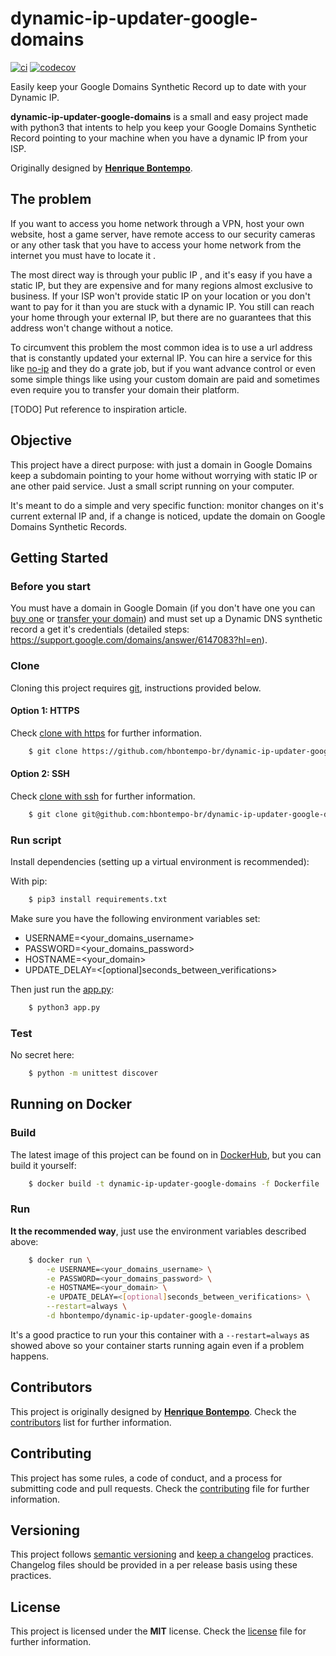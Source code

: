 # dynamic-ip-updater-google-domains
[![ci](https://circleci.com/gh/hbontempo-br/dynamic-ip-updater-google-domains.svg?style=shield)](https://circleci.com/gh/hbontempo-br/dynamic-ip-updater-google-domains) 
[![codecov](https://codecov.io/gh/hbontempo-br/dynamic-ip-updater-google-domains/branch/master/graph/badge.svg)](https://codecov.io/gh/hbontempo-br/dynamic-ip-updater-google-domains)

Easily keep your Google Domains Synthetic Record up to date with your Dynamic IP.


**dynamic-ip-updater-google-domains** is a small and easy project made with python3 that intents to help you keep
your Google Domains Synthetic Record pointing to your machine when you have a dynamic IP from your ISP.

Originally designed by **[Henrique Bontempo][author]**.

## The problem

If you want to access you home network through a VPN, host your own website, host a game server, have remote access to 
our security cameras or any other task that you have to access your home network from the internet you must have to 
locate it .

The most direct way is through your public IP , and it's easy if you have a static IP, but they are expensive and for 
many regions almost exclusive to business. If your ISP won't provide static IP on your location or you don't want to 
pay for it than you are stuck with a dynamic IP. You still can reach your home through your external IP, but there are 
no guarantees that this address won't change without a notice.

To circumvent this problem the most common idea is to use a url address that is constantly updated your external IP. 
You can hire a service for this like [no-ip](https://www.noip.com) and they do a grate job, but if you want advance 
control or even some simple things like using your custom domain are paid and sometimes even require you to transfer 
your domain their platform.

[TODO] Put reference to inspiration article.

## Objective

This project have a direct purpose: with just a domain in Google Domains keep a subdomain pointing to your home without 
worrying with static IP or ane other paid service. Just a small script running on your computer.

It's meant to do a simple and very specific function: monitor changes on it's current external IP and, if a change is 
noticed, update the domain on Google Domains Synthetic Records.

## Getting Started

### Before you start

You must have a domain in Google Domain (if you don't have one you can 
[buy one](https://support.google.com/domains/answer/4491208?hl=en) or 
[transfer your domain](https://support.google.com/domains/answer/9003139?hl=en)) and must set up a Dynamic DNS 
synthetic record a get it's credentials (detailed steps: https://support.google.com/domains/answer/6147083?hl=en).

### Clone

Cloning this project requires [git][git], instructions provided below.

#### Option 1: HTTPS

Check [clone with https][git_clone_https] for further information.

```bash
    $ git clone https://github.com/hbontempo-br/dynamic-ip-updater-google-domains.git
```

#### Option 2: SSH

Check [clone with ssh][git_clone_ssh] for further information.

```bash
    $ git clone git@github.com:hbontempo-br/dynamic-ip-updater-google-domains.git
```


### Run script

Install dependencies (setting up a virtual environment is recommended):

With pip:
```bash
    $ pip3 install requirements.txt
```

Make sure you have the following environment variables set:
- USERNAME=<your_domains_username>
- PASSWORD=<your_domains_password>
- HOSTNAME=<your_domain>
- UPDATE_DELAY=<[optional]seconds_between_verifications>

Then just run the [app.py](app.py):

```bash
    $ python3 app.py
```

### Test

No secret here:

```bash
    $ python -m unittest discover
```

## Running on Docker

### Build

The latest image of this project can be found on in 
[DockerHub](https://cloud.docker.com/u/hbontempo/repository/docker/hbontempo/dynamic-ip-updater-google-domains), 
but you can build it yourself:
```bash
    $ docker build -t dynamic-ip-updater-google-domains -f Dockerfile .
```

### Run

**It the recommended way**, just use the environment variables described above:

```bash
    $ docker run \
        -e USERNAME=<your_domains_username> \
        -e PASSWORD=<your_domains_password> \
        -e HOSTNAME=<your_domain> \
        -e UPDATE_DELAY=<[optional]seconds_between_verifications> \
        --restart=always \
        -d hbontempo/dynamic-ip-updater-google-domains
```

It's a good practice to run your this container with a `--restart=always` as showed above so your container 
starts running again even if a problem happens.

## Contributors

This project is originally designed by **[Henrique Bontempo][author]**.
Check the [contributors][contributors] list for further information.

## Contributing

This project has some rules, a code of conduct, and a process for submitting
code and pull requests. Check the [contributing](CONTRIBUTING.md) file for
further information.

## Versioning

This project follows [semantic versioning][semantic_versioning] and
[keep a changelog][keep_a_changelog] practices. Changelog files should be
provided in a per release basis using these practices.

## License

This project is licensed under the **MIT** license. Check the [license](LICENSE)
file for further information.



[author]: https://github.com/hbontempo-br/
[git]: https://git-scm.com
[git_clone_https]: https://help.github.com/articles/which-remote-url-should-i-use/#cloning-with-https-urls-recommended
[git_clone_ssh]: https://help.github.com/articles/which-remote-url-should-i-use/#cloning-with-ssh-urls
[contributors]: https://github.com/hbontempo-br/dynamic-ip-updater-google-domains/contributors
[semantic_versioning]: http://semver.org/spec/v2.0.0.html
[keep_a_changelog]: http://keepachangelog.com/en/1.0.0/

